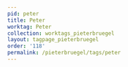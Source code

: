 ```yaml
---
pid: peter
title: Peter
worktag: Peter
collection: worktags_pieterbruegel
layout: tagpage_pieterbruegel
order: '118'
permalink: /pieterbruegel/tags/peter
---
```


